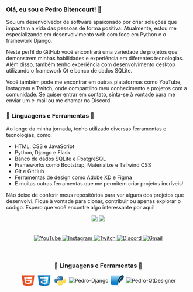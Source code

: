 ### Olá, eu sou o Pedro Bitencourt! 👋

Sou um desenvolvedor de software apaixonado por criar soluções que impactam a vida das pessoas de forma positiva. Atualmente, estou me especializando em desenvolvimento web com foco em Python e o framework Django.

Neste perfil do GitHub você encontrará uma variedade de projetos que demonstrem minhas habilidades e experiência em diferentes tecnologias. Além disso, também tenho experiência com desenvolvimento desktop utilizando o framework Qt e banco de dados SQLite.

Você também pode me encontrar em outras plataformas como YouTube, Instagram e Twitch, onde compartilho meu conhecimento e projetos com a comunidade. Se quiser entrar em contato, sinta-se à vontade para me enviar um e-mail ou me chamar no Discord.

### 🚀 Linguagens e Ferramentas 🚀

Ao longo da minha jornada, tenho utilizado diversas ferramentas e tecnologias, como:

- HTML, CSS e JavaScript
- Python, Django e Flask
- Banco de dados SQLite e PostgreSQL
- Frameworks como Bootstrap, Materialize e Tailwind CSS
- Git e GitHub
- Ferramentas de design como Adobe XD e Figma
- E muitas outras ferramentas que me permitem criar projetos incríveis!

Não deixe de conferir meus repositórios para ver alguns dos projetos que desenvolvi. Fique à vontade para clonar, contribuir ou apenas explorar o código. Espero que você encontre algo interessante por aqui!


<div align="center">
  <a href="https://github.com/pedrobitencourtdev">
  <img height="180em" src="https://github-readme-stats.vercel.app/api?username=pedrobitencourtdev&show_icons=true&theme=dark&include_all_commits=true&count_private=true"/>
  <img height="180em" src="https://github-readme-stats.vercel.app/api/top-langs/?username=pedrobitencourtdev&layout=compact&langs_count=7&theme=dark"/>
  </a>
</div>
<br>
<br>
<div align="center">
  <a href="https://www.youtube.com/channel/UCYD-CYxudm97bv4qUdF-tew" target="_blank">
    <img src="https://img.shields.io/badge/-YouTube-FF0000?style=for-the-badge&logo=youtube&logoColor=white" alt="YouTube">
  </a>
  <a href="https://www.instagram.com/fallzoficial/" target="_blank">
    <img src="https://img.shields.io/badge/-Instagram-%23E4405F?style=for-the-badge&logo=instagram&logoColor=white" alt="Instagram">
  </a>
  <a href="https://www.twitch.tv/fallzoficial" target="_blank">
    <img src="https://img.shields.io/badge/-Twitch-9146FF?style=for-the-badge&logo=twitch&logoColor=white" alt="Twitch">
  </a>
  <a href="https://discord.gg/6XSHjeJG2E" target="_blank">
    <img src="https://img.shields.io/badge/-Discord-7289DA?style=for-the-badge&logo=discord&logoColor=white" alt="Discord">
  </a> 
  <a href="mailto:www.pedrobitencourt@gmail.com">
    <img src="https://img.shields.io/badge/-Gmail-%23333?style=for-the-badge&logo=gmail&logoColor=white" alt="Gmail">
  </a>
</div>
<br>
<div style="display: inline_block"><br>
  <div align="center">
  <h3>🚀 Linguagens e Ferramentas 🚀</h3> 
  <img align="center" alt="Pedro-HTML" height="30" width="40" src="https://raw.githubusercontent.com/devicons/devicon/master/icons/html5/html5-original.svg">
  <img align="center" alt="Pedro-CSS" height="30" width="40" src="https://raw.githubusercontent.com/devicons/devicon/master/icons/css3/css3-original.svg">
  <img align="center" alt="Pedro-Python" height="30" width="40" src="https://raw.githubusercontent.com/devicons/devicon/master/icons/python/python-original.svg">
  <img align="center" alt="Pedro-Django" height="30" width="40" src="https://cdn.jsdelivr.net/gh/devicons/devicon/icons/django/django-plain.svg">
  <img align="center" alt="Pedro-SQLite" height="30" width="40" src="https://raw.githubusercontent.com/devicons/devicon/master/icons/sqlite/sqlite-original.svg">
  <img align="center" alt="Pedro-QtDesigner" height="30" width="40" src="https://cdn.jsdelivr.net/gh/devicons/devicon/icons/qt/qt-original.svg">
</div>


